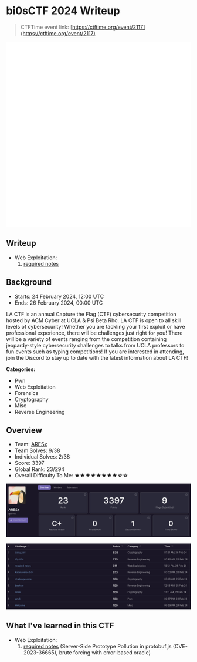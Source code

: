 # bi0sCTF 2024 Writeup

> CTFTime event link: [https://ctftime.org/event/2117](https://ctftime.org/event/2117)

![](https://raw.githubusercontent.com/siunam321/CTF-Writeups/main/bi0sCTF-2024/images/banner.png)


## Writeup

- Web Exploitation:
    1. [required notes](https://siunam321.github.io/ctf/bi0sCTF-2024/Web-Exploitation/required-notes/)

## Background

- Starts: 24 February 2024, 12:00 UTC
- Ends: 26 February 2024, 00:00 UTC

LA CTF is an annual Capture the Flag (CTF) cybersecurity competition hosted by ACM Cyber at UCLA & Psi Beta Rho. LA CTF is open to all skill levels of cybersecurity! Whether you are tackling your first exploit or have professional experience, there will be challenges just right for you! There will be a variety of events ranging from the competition containing jeopardy-style cybersecurity challenges to talks from UCLA professors to fun events such as typing competitions! If you are interested in attending, join the Discord to stay up to date with the latest information about LA CTF!

**Categories:**

- Pwn
- Web Exploitation
- Forensics
- Cryptography
- Misc
- Reverse Engineering

## Overview

- Team: [ARESx](https://ctftime.org/team/128734)
- Team Solves: 9/38
- Individual Solves: 2/38
- Score: 3397
- Global Rank: 23/294
- Overall Difficulty To Me: ★★★★★★★★☆☆

![](https://raw.githubusercontent.com/siunam321/CTF-Writeups/main/bi0sCTF-2024/images/score.png)

![](https://raw.githubusercontent.com/siunam321/CTF-Writeups/main/bi0sCTF-2024/images/solves.png)

## What I've learned in this CTF

- Web Exploitation:
    1. [required notes](https://siunam321.github.io/ctf/bi0sCTF-2024/Web-Exploitation/required-notes/) (Server-Side Prototype Pollution in protobuf.js (CVE-2023-36665), brute forcing with error-based oracle)